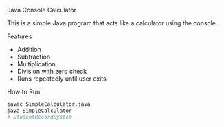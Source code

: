 Java Console Calculator

This is a simple Java program that acts like a calculator using the console.

Features
- Addition
- Subtraction
- Multiplication
- Division with zero check
- Runs repeatedly until user exits

How to Run

```bash
javac SimpleCalculator.java
java SimpleCalculator
#   S t u d e n t R e c o r d S y s t e m  
 